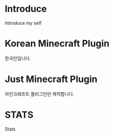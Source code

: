 # Introduce
Introduce my self

# Korean Minecraft Plugin
한국인입니다.

# Just Minecraft Plugin
마인크래프트 플러그인만 제작합니다.

# STATS
Stats
